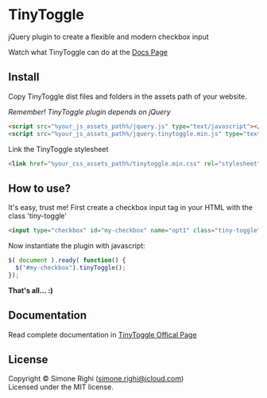 # TinyToggle
jQuery plugin to create a flexible and modern checkbox input

Watch what TinyToggle can do at the [Docs Page](http://tinytoggle.simonerighi.net/)

## Install

Copy TinyToggle dist files and folders in the assets path of your website.

*Remember! TinyToggle plugin depends on jQuery*

```html
<script src="%your_js_assets_path%/jquery.js" type="text/javascript"></script>
<script src="%your_js_assets_path%/jquery.tinytoggle.min.js" type="text/javascript"></script>
```

Link the TinyToggle stylesheet
```html
<link href="%your_css_assets_path%/tinytoggle.min.css" rel="stylesheet">
```

## How to use?

It's easy, trust me!
First create a checkbox input tag in your HTML with the class 'tiny-toggle'

```html
<input type="checkbox" id="my-checkbox" name="opt1" class="tiny-toggle">
```

Now instantiate the plugin with javascript:

```js
$( document ).ready( function() {      
  $("#my-checkbox").tinyToggle();
});
```

**That's all... :)**

## Documentation
Read complete documentation in [TinyToggle Offical Page](http://tinytoggle.simonerighi.net/)


## License
Copyright &copy; Simone Righi (simone.righi@icloud.com)<br>
Licensed under the MIT license.
